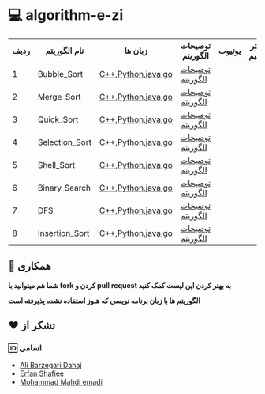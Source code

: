 # :computer:  algorithm-e-zi
ردیف |  نام الگوریتم | زبان ها | توضیحات الگوریتم |یوتیوب|بیشتر بدانیم!
 --- | --- | --- | --- | --- | --- 
 1|Bubble_Sort|[C++](https://github.com/MehrCodeLand/algorithm-e-zi/blob/main/Bubble_Sort/Bubble_Sort.cpp),[Python](https://github.com/MehrCodeLand/algorithm-e-zi/blob/main/Bubble_Sort/Bubble_sort.py),[java](),[go]()|[توضیحات الگوریتم](https://github.com/MehrCodeLand/algorithm-e-zi/blob/main/Bubble_Sort/README.md)
 2|Merge_Sort|[C++](https://github.com/MehrCodeLand/algorithm-e-zi/blob/main/Merge_Sort/Merge_Sort.cpp),[Python](https://github.com/MehrCodeLand/algorithm-e-zi/blob/main/Merge_Sort/Merge_Sort.py),[java](),[go]()|[توضیحات الگوریتم](https://github.com/MehrCodeLand/algorithm-e-zi/blob/main/Merge_Sort/README.md)
 3|Quick_Sort|[C++](https://github.com/MehrCodeLand/algorithm-e-zi/blob/main/Quick_Sort/Quick_Sort.cpp),[Python](https://github.com/MehrCodeLand/algorithm-e-zi/blob/main/Quick_Sort/Quick_Sort.py),[java](),[go]()|[توضیحات الگوریتم](https://github.com/MehrCodeLand/algorithm-e-zi/blob/main/Quick_Sort/README.md)
 4|Selection_Sort|[C++](https://github.com/MehrCodeLand/algorithm-e-zi/blob/main/Selection_Sort/Selection_Sort.cpp),[Python](https://github.com/MehrCodeLand/algorithm-e-zi/blob/main/Selection_Sort/Selection_Sort.py),[java](),[go]()|[توضیحات الگوریتم](https://github.com/MehrCodeLand/algorithm-e-zi/blob/main/Selection_Sort/README.md)
 5|Shell_Sort|[C++](https://github.com/MehrCodeLand/algorithm-e-zi/blob/main/Shell_Sort/Shell_Sort.cpp),[Python](https://github.com/MehrCodeLand/algorithm-e-zi/blob/main/Shell_Sort/Shell_sort.py),[java](),[go]()|[توضیحات الگوریتم]()
 6|Binary_Search|[C++](https://github.com/MehrCodeLand/algorithm-e-zi/blob/main/Binary_Search/Binary_Search.cpp),[Python](https://github.com/MehrCodeLand/algorithm-e-zi/blob/main/Binary_Search/Binary_Search.py),[java](),[go]()|[توضیحات الگوریتم](https://github.com/MehrCodeLand/algorithm-e-zi/blob/main/Binary_Search/README.md)
 7|DFS|[C++](https://github.com/MehrCodeLand/algorithm-e-zi/blob/main/DFS/DFS.cpp),[Python](),[java](),[go]()|[توضیحات الگوریتم]()
 8|Insertion_Sort|[C++](https://github.com/MehrCodeLand/algorithm-e-zi/blob/main/Insertion_Sort/Insertion_Sort.cpp),[Python](),[java](),[go]()|[توضیحات الگوریتم]()


## :handshake: همکاری

**شما هم میتوانید با fork کردن و pull request به بهتر کردن این لیست کمک کنید**

**الگوریتم ها با زبان برنامه نویسی که هنوز استفاده نشده پذیرفته است**




 ## :heart: تشکر از

### :id: اسامی

* [Ali Barzegari Dahaj](https://github.com/Ali-Barzegari-d)
* [Erfan Shafiee](https://github.com/erfanshafieeee)
* [Mohammad Mahdi emadi]()
